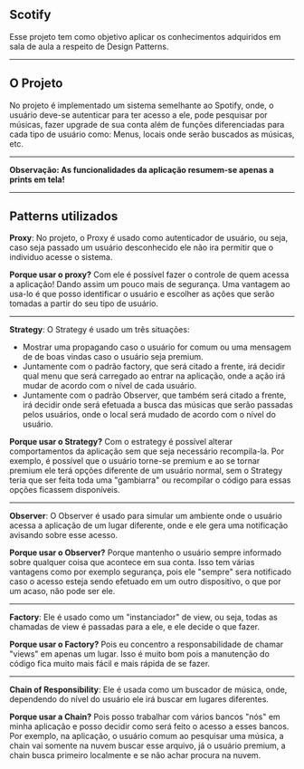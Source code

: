 ## Scotify ##
Esse projeto tem como objetivo aplicar os conhecimentos adquiridos em sala de aula a respeito de Design Patterns.

----------
O Projeto
-------------
No projeto é implementado um sistema semelhante ao  Spotify, onde, o usuário deve-se autenticar para ter acesso a ele, pode pesquisar por músicas, fazer upgrade de sua conta além de funções diferenciadas para cada tipo de usuário como: Menus, locais onde serão buscados as músicas, etc.

----------
**Observação: As funcionalidades da aplicação resumem-se apenas a prints em tela!**

----------
Patterns utilizados
-------------

**Proxy**:
No projeto, o Proxy é usado como autenticador de usuário, ou seja, caso seja passado um usuário desconhecido ele não ira permitir que o individuo acesse o sistema.

**Porque usar o proxy?**
Com ele é possível fazer o controle de quem acessa a aplicação! Dando assim um pouco mais de segurança. Uma vantagem ao usa-lo é que posso identificar o usuário e escolher as ações que serão tomadas a partir do seu tipo de usuário.

----------

**Strategy**:
O Strategy é usado um três situações: 

- Mostrar uma propagando caso o usuário for comum ou uma mensagem de de boas vindas caso o usuário seja premium.
- Juntamente com o padrão factory, que será citado a frente, irá decidir qual menu que será carregado ao entrar na aplicação, onde a ação irá mudar de acordo com o nível de cada usuário.
- Juntamente com o padrão Observer, que também será citado a frente, irá decidir onde será efetuada a busca das músicas que serão passadas pelos usuários, onde o local será mudado de acordo com o nível do usuário.

**Porque usar o Strategy?**
Com o estrategy é possível alterar comportamentos da aplicação sem que seja necessário recompila-la.  Por exemplo,  é possível que o usuário torne-se premium e ao se tornar premium ele terá opções diferente de um usuário normal, sem o Strategy teria que ser feita toda uma "gambiarra" ou recompilar o código para essas opções ficassem disponíveis.

----------

**Observer**:
O Observer é usado para simular um ambiente onde o usuário acessa a aplicação de um lugar diferente, onde e ele gera uma notificação avisando sobre esse acesso.

**Porque usar o Observer?**
Porque mantenho o usuário sempre informado sobre qualquer coisa que acontece em sua conta. Isso tem várias vantagens como por exemplo segurança, pois ele "sempre" sera notificado caso o acesso esteja sendo efetuado em um outro dispositivo, o que por um acaso, não pode ser ele. 

----------

**Factory**:
Ele é usado como um "instanciador" de view, ou seja,  todas as chamadas de view é passadas para a ele, e ele decide o que fazer.

**Porque usar o Factory?**
Pois eu concentro a responsabilidade de chamar "views" em apenas um lugar. Isso é muito bom pois a manutenção do código fica muito mais fácil e mais rápida de se fazer. 

----------

**Chain of Responsibility**:
Ele  é usada como um buscador de música, onde, dependendo do nível do usuário ele irá buscar em lugares diferentes.

**Porque usar a Chain?**
Pois posso trabalhar com vários bancos "nós" em minha aplicação e posso decidir como será feito o acesso a esses bancos. Por exemplo, na aplicação, o usuário comum ao pesquisar uma música, a chain vai somente na nuvem buscar esse arquivo, já o usuário premium, a chain busca primeiro localmente e se não achar procura na nuvem.
